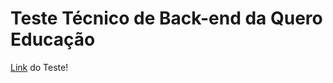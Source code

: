 # Teste Técnico de Back-end da Quero Educação

[Link](https://gist.github.com/sergio-hilgert/9906b37034a077553ad47e66358174a7) do Teste!
